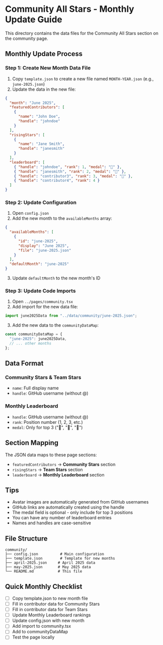 # Community All Stars - Monthly Update Guide

This directory contains the data files for the Community All Stars section on the community page.

## Monthly Update Process

### Step 1: Create New Month Data File

1. Copy `template.json` to create a new file named `MONTH-YEAR.json` (e.g., `june-2025.json`)
2. Update the data in the new file:

```json
{
  "month": "June 2025",
  "featuredContributors": [
    {
      "name": "John Doe",
      "handle": "johndoe"
    }
  ],
  "risingStars": [
    {
      "name": "Jane Smith", 
      "handle": "janesmith"
    }
  ],
  "leaderboard": [
    { "handle": "johndoe", "rank": 1, "medal": "🥇" },
    { "handle": "janesmith", "rank": 2, "medal": "🥈" },
    { "handle": "contributor3", "rank": 3, "medal": "🥉" },
    { "handle": "contributor4", "rank": 4 }
  ]
}
```

### Step 2: Update Configuration

1. Open `config.json`
2. Add the new month to the `availableMonths` array:

```json
{
  "availableMonths": [
    {
      "id": "june-2025",
      "display": "June 2025", 
      "file": "june-2025.json"
    }
  ],
  "defaultMonth": "june-2025"
}
```

3. Update `defaultMonth` to the new month's ID

### Step 3: Update Code Imports

1. Open `../pages/community.tsx`
2. Add import for the new data file:

```typescript
import june2025Data from "../data/community/june-2025.json";
```

3. Add the new data to the `communityDataMap`:

```typescript
const communityDataMap = {
  "june-2025": june2025Data,
  // ... other months
};
```

## Data Format

### Community Stars & Team Stars
- `name`: Full display name
- `handle`: GitHub username (without @)

### Monthly Leaderboard
- `handle`: GitHub username (without @)
- `rank`: Position number (1, 2, 3, etc.)
- `medal`: Only for top 3 ("🥇", "🥈", "🥉")

## Section Mapping

The JSON data maps to these page sections:
- `featuredContributors` → **Community Stars** section
- `risingStars` → **Team Stars** section  
- `leaderboard` → **Monthly Leaderboard** section

## Tips

- Avatar images are automatically generated from GitHub usernames
- GitHub links are automatically created using the handle
- The medal field is optional - only include for top 3 positions
- You can have any number of leaderboard entries
- Names and handles are case-sensitive

## File Structure

```
community/
├── config.json          # Main configuration
├── template.json        # Template for new months
├── april-2025.json     # April 2025 data
├── may-2025.json       # May 2025 data
└── README.md           # This file
```

## Quick Monthly Checklist

- [ ] Copy template.json to new month file
- [ ] Fill in contributor data for Community Stars
- [ ] Fill in contributor data for Team Stars
- [ ] Update Monthly Leaderboard rankings
- [ ] Update config.json with new month
- [ ] Add import to community.tsx
- [ ] Add to communityDataMap
- [ ] Test the page locally